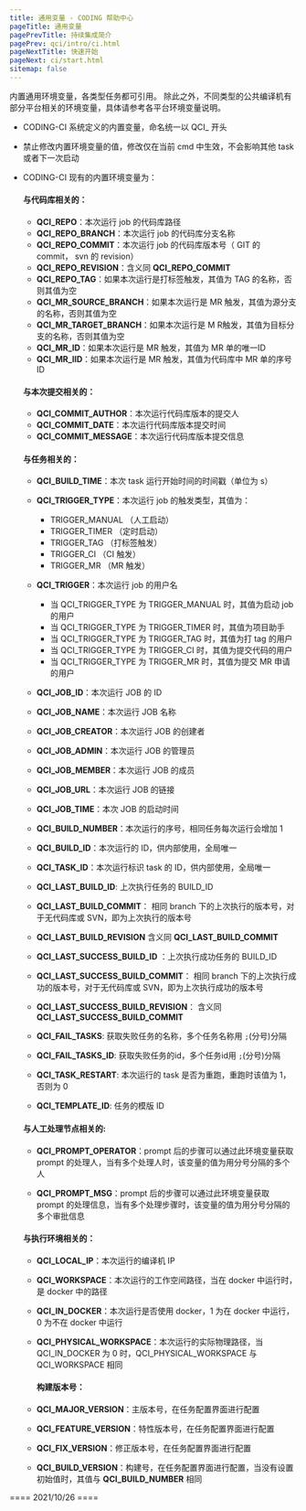 ```yaml
---
title: 通用变量 - CODING 帮助中心
pageTitle: 通用变量
pagePrevTitle: 持续集成简介
pagePrev: qci/intro/ci.html
pageNextTitle: 快速开始
pageNext: ci/start.html
sitemap: false
---
```


内置通用环境变量，各类型任务都可引用。
除此之外，不同类型的公共编译机有部分平台相关的环境变量，具体请参考各平台环境变量说明。

- CODING-CI 系统定义的内置变量，命名统一以 QCI_ 开头

- 禁止修改内置环境变量的值，修改仅在当前 cmd 中生效，不会影响其他 task 或者下一次启动

- CODING-CI 现有的内置环境变量为：

    #### 与代码库相关的：

  - **QCI_REPO**：本次运行 job 的代码库路径
  - **QCI_REPO_BRANCH**：本次运行 job 的代码库分支名称
  - **QCI_REPO_COMMIT**：本次运行 job 的代码库版本号（ GIT 的 commit， svn 的 revision）
  - **QCI_REPO_REVISION**：含义同 **QCI_REPO_COMMIT**
  - **QCI_REPO_TAG**：如果本次运行是打标签触发，其值为 TAG 的名称，否则其值为空
  - **QCI_MR_SOURCE_BRANCH**：如果本次运行是 MR 触发，其值为源分支的名称，否则其值为空
  - **QCI_MR_TARGET_BRANCH**：如果本次运行是 M R触发，其值为目标分支的名称，否则其值为空
  - **QCI_MR_ID**：如果本次运行是 MR 触发，其值为 MR 单的唯一ID
  - **QCI_MR_IID**：如果本次运行是 MR 触发，其值为代码库中 MR 单的序号 ID

  #### 与本次提交相关的：

  - **QCI_COMMIT_AUTHOR**：本次运行代码库版本的提交人
  - **QCI_COMMIT_DATE**：本次运行代码库版本提交时间
  - **QCI_COMMIT_MESSAGE**：本次运行代码库版本提交信息

  #### 与任务相关的：

  - **QCI_BUILD_TIME**：本次 task 运行开始时间的时间戳（单位为 s）

  - **QCI_TRIGGER_TYPE**：本次运行 job 的触发类型，其值为：

      - TRIGGER_MANUAL （人工启动）
      - TRIGGER_TIMER （定时启动）
      - TRIGGER_TAG （打标签触发）
      - TRIGGER_CI （CI 触发）
      - TRIGGER_MR （MR 触发）

  - **QCI_TRIGGER**：本次运行 job 的用户名
      - 当 QCI_TRIGGER_TYPE 为 TRIGGER_MANUAL 时，其值为启动 job 的用户
      - 当 QCI_TRIGGER_TYPE 为 TRIGGER_TIMER 时，其值为项目助手
      - 当 QCI_TRIGGER_TYPE 为 TRIGGER_TAG 时，其值为打 tag 的用户
      - 当 QCI_TRIGGER_TYPE 为 TRIGGER_CI 时，其值为提交代码的用户
      - 当 QCI_TRIGGER_TYPE 为 TRIGGER_MR 时，其值为提交 MR 申请的用户

  - **QCI_JOB_ID**：本次运行 JOB 的 ID

  - **QCI_JOB_NAME**：本次运行 JOB 名称

  - **QCI_JOB_CREATOR**：本次运行 JOB 的创建者

  - **QCI_JOB_ADMIN**：本次运行 JOB 的管理员

  - **QCI_JOB_MEMBER**：本次运行 JOB 的成员

  - **QCI_JOB_URL**：本次运行 JOB 的链接

  - **QCI_JOB_TIME**：本次 JOB 的启动时间

  - **QCI_BUILD_NUMBER**：本次运行的序号，相同任务每次运行会增加 1

  - **QCI_BUILD_ID**：本次运行的 ID，供内部使用，全局唯一

  - **QCI_TASK_ID**：本次运行标识 task 的 ID，供内部使用，全局唯一

  - **QCI_LAST_BUILD_ID**: 上次执行任务的 BUILD_ID

  - **QCI_LAST_BUILD_COMMIT**： 相同 branch 下的上次执行的版本号，对于无代码库或 SVN，即为上次执行的版本号

  - **QCI_LAST_BUILD_REVISION** 含义同 **QCI_LAST_BUILD_COMMIT**

  - **QCI_LAST_SUCCESS_BUILD_ID** ：上次执行成功任务的 BUILD_ID

  - **QCI_LAST_SUCCESS_BUILD_COMMIT**： 相同 branch 下的上次执行成功的版本号，对于无代码库或 SVN，即为上次执行成功的版本号

  - **QCI_LAST_SUCCESS_BUILD_REVISION**： 含义同 **QCI_LAST_SUCCESS_BUILD_COMMIT**

  - **QCI_FAIL_TASKS**: 获取失败任务的名称，多个任务名称用 `;`(分号)分隔

  - **QCI_FAIL_TASKS_ID**: 获取失败任务的id，多个任务id用 `;`(分号)分隔

  - **QCI_TASK_RESTART**: 本次运行的 task 是否为重跑，重跑时该值为 1，否则为 0

  - **QCI_TEMPLATE_ID**: 任务的模版 ID


   #### 与人工处理节点相关的:

  - **QCI_PROMPT_OPERATOR**：prompt 后的步骤可以通过此环境变量获取 prompt 的处理人，当有多个处理人时，该变量的值为用分号分隔的多个人

  - **QCI_PROMPT_MSG**：prompt 后的步骤可以通过此环境变量获取 prompt 的处理信息，当有多个处理步骤时，该变量的值为用分号分隔的多个审批信息

   #### 与执行环境相关的：

  - **QCI_LOCAL_IP**：本次运行的编译机 IP

  - **QCI_WORKSPACE**：本次运行的工作空间路径，当在 docker 中运行时，是 docker 中的路径

  - **QCI_IN_DOCKER**：本次运行是否使用 docker，1 为在 docker 中运行，0 为不在 docker 中运行

  - **QCI_PHYSICAL_WORKSPACE**：本次运行的实际物理路径，当 QCI_IN_DOCKER 为 0 时，QCI_PHYSICAL_WORKSPACE 与 QCI_WORKSPACE 相同

    #### 构建版本号：

  - **QCI_MAJOR_VERSION**：主版本号，在任务配置界面进行配置

  - **QCI_FEATURE_VERSION**：特性版本号，在任务配置界面进行配置

  - **QCI_FIX_VERSION**：修正版本号，在任务配置界面进行配置

  - **QCI_BUILD_VERSION**：构建号，在任务配置界面进行配置，当没有设置初始值时，其值与 **QCI_BUILD_NUMBER** 相同

==== 2021/10/26 ====
